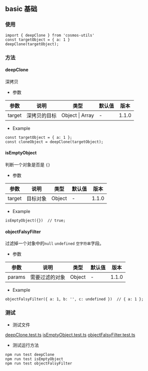## basic 基础

### 使用

```
import { deepClone } from 'cosmos-utils'
const targetObject = { a: 1 }
deepClone(targetObject);
```

### 方法

#### deepClone

深拷贝

- 参数

| 参数 | 说明 | 类型 | 默认值 | 版本 |
| ---- | ---- | ---- | ---- | ---- | 
| target | 深拷贝的目标 | Object \| Array | - | 1.1.0 |

- Example

```
const targetObject = { a: 1 };
const cloneObject = deepClone(targetObject);
```

#### isEmptyObject

判断一个对象是否是 `{}`

- 参数

| 参数 | 说明 | 类型 | 默认值 | 版本 |
| ---- | ---- | ---- | ---- | ---- | 
| target | 目标对象 | Object | - | 1.1.0 |

- Example

```
isEmptyObject({})  // true;
```

#### objectFalsyFilter

过滤掉一个对象中的`null` `undefined` `空字符串`字段。

- 参数

| 参数 | 说明 | 类型 | 默认值 | 版本 |
| ---- | ---- | ---- | ---- | ---- | 
| params | 需要过滤的对象 | Object | - | 1.1.0 |

- Example

```
objectFalsyFilter({ a: 1, b: '', c: undefined })  // { a: 1 };
```


### 测试

- 测试文件

[deepClone.test.ts](http://gitlab.sftcwl.com/sftc-fe/cosmos-utils/blob/master/test/deepClone.test.ts)
[isEmptyObject.test.ts](http://gitlab.sftcwl.com/sftc-fe/cosmos-utils/blob/master/test/isEmptyObject.test.ts)
[objectFalsyFilter.test.ts](http://gitlab.sftcwl.com/sftc-fe/cosmos-utils/blob/master/test/objectFalsyFilter.test.ts)

- 测试运行方法
```
npm run test deepClone
npm run test isEmptyObject
npm run test objectFalsyFilter
```

